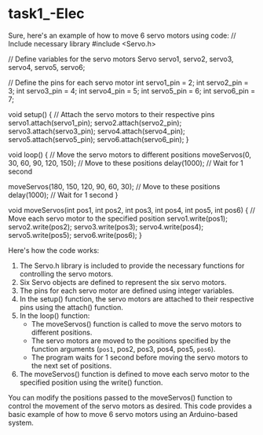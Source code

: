 # task1_-Elec
Sure, here's an example of how to move 6 servo motors using code:
// Include necessary library
#include <Servo.h>

// Define variables for the servo motors
Servo servo1, servo2, servo3, servo4, servo5, servo6;

// Define the pins for each servo motor
int servo1_pin = 2;
int servo2_pin = 3;
int servo3_pin = 4;
int servo4_pin = 5;
int servo5_pin = 6;
int servo6_pin = 7;

void setup() {
  // Attach the servo motors to their respective pins
  servo1.attach(servo1_pin);
  servo2.attach(servo2_pin);
  servo3.attach(servo3_pin);
  servo4.attach(servo4_pin);
  servo5.attach(servo5_pin);
  servo6.attach(servo6_pin);
}

void loop() {
  // Move the servo motors to different positions
  moveServos(0, 30, 60, 90, 120, 150); // Move to these positions
  delay(1000); // Wait for 1 second

  moveServos(180, 150, 120, 90, 60, 30); // Move to these positions
  delay(1000); // Wait for 1 second
}

void moveServos(int pos1, int pos2, int pos3, int pos4, int pos5, int pos6) {
  // Move each servo motor to the specified position
  servo1.write(pos1);
  servo2.write(pos2);
  servo3.write(pos3);
  servo4.write(pos4);
  servo5.write(pos5);
  servo6.write(pos6);
}

Here's how the code works:

1. The Servo.h library is included to provide the necessary functions for controlling the servo motors.
2. Six Servo objects are defined to represent the six servo motors.
3. The pins for each servo motor are defined using integer variables.
4. In the setup() function, the servo motors are attached to their respective pins using the attach() function.
5. In the loop() function:
   - The moveServos() function is called to move the servo motors to different positions.
   - The servo motors are moved to the positions specified by the function arguments (`pos1`, pos2, pos3, pos4, pos5, `pos6`).
   - The program waits for 1 second before moving the servo motors to the next set of positions.
6. The moveServos() function is defined to move each servo motor to the specified position using the write() function.

You can modify the positions passed to the moveServos() function to control the movement of the servo motors as desired. This code provides a basic example of how to move 6 servo motors using an Arduino-based system.

